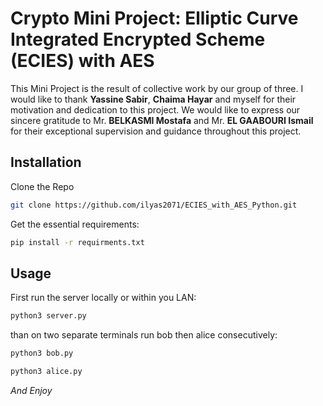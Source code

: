 # Crypto Mini Project: Elliptic Curve Integrated Encrypted Scheme (ECIES) with AES
This Mini Project is the result of collective work by our group of three. I would like to thank **Yassine Sabir**, **Chaima Hayar** and myself for their motivation and dedication to this project. We would like to express our sincere gratitude to Mr. **BELKASMI Mostafa** and Mr. **EL GAABOURI Ismail** for their exceptional supervision and guidance throughout this project.

## Installation 
Clone the Repo
```Bash
git clone https://github.com/ilyas2071/ECIES_with_AES_Python.git
```
Get the essential requirements:
```bash
pip install -r requirments.txt
```
## Usage
First run the server locally or within you LAN:

```Bash
python3 server.py
```
than on two separate terminals run bob then alice consecutively:

```Bash
python3 bob.py
```
```Bash
python3 alice.py
```

*And Enjoy* 
